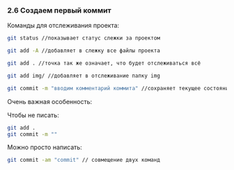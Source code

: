 ### **2.6 Создаем первый коммит**

Команды для отслеживания проекта:

```bash
git status //показывает статус слежки за проектом

git add -A //добавляет в слежку все файлы проекта

git add . //точка так же означает, что будет отслеживаться всё

git add img/ //добавляет в отслеживание папку img

git commit -m "вводим комментарий коммита" //сохраняет текущее состояние проекта и позволяет закомментировать выполненную задачу
```

Очень важная особенность: 

Чтобы не писать:
```bash
git add .
git commit -m ""
```
Можно просто написать:
```bash
git commit -am "commit" // совмещение двух команд
```